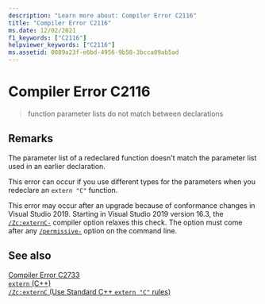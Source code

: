 ```yaml
---
description: "Learn more about: Compiler Error C2116"
title: "Compiler Error C2116"
ms.date: 12/02/2021
f1_keywords: ["C2116"]
helpviewer_keywords: ["C2116"]
ms.assetid: 0089a23f-e6bd-4956-9b58-3bcca09ab5ad
---
```

# Compiler Error C2116

> function parameter lists do not match between declarations

## Remarks

The parameter list of a redeclared function doesn't match the parameter list used in an earlier declaration.

This error can occur if you use different types for the parameters when you redeclare an `extern "C"` function.

This error may occur after an upgrade because of conformance changes in Visual Studio 2019. Starting in Visual Studio 2019 version 16.3, the [`/Zc:externC-`](../../build/reference/zc-externc.md) compiler option relaxes this check. The option must come after any [`/permissive-`](../../build/reference/permissive-standards-conformance.md) option on the command line.

## See also

[Compiler Error C2733](../compiler-errors-2/compiler-error-c2733.md)\
[`extern` (C++)](../../cpp/extern-cpp.md)\
[`/Zc:externC` (Use Standard C++ `extern "C"` rules)](../../build/reference/zc-externc.md)

